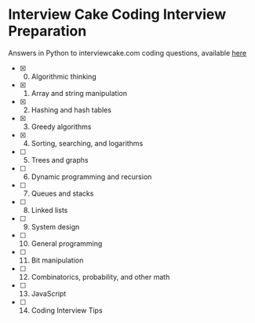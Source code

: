 # Interview Cake Coding Interview Preparation

Answers in Python to interviewcake.com coding questions, available [here](https://www.interviewcake.com/table-of-contents)

- [x] 0. Algorithmic thinking
- [x] 1. Array and string manipulation
- [x] 2. Hashing and hash tables
- [x] 3. Greedy algorithms
- [x] 4. Sorting, searching, and logarithms
- [ ] 5. Trees and graphs
- [ ] 6. Dynamic programming and recursion
- [ ] 7. Queues and stacks
- [ ] 8. Linked lists
- [ ] 9. System design
- [ ] 10. General programming
- [ ] 11. Bit manipulation
- [ ] 12. Combinatorics, probability, and other math
- [ ] 13. JavaScript
- [ ] 14. Coding Interview Tips
